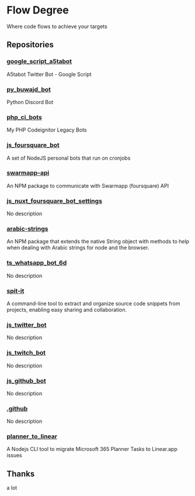 # Flow Degree

Where code flows to achieve your targets

## Repositories

### [google_script_a5tabot](https://github.com/flowdegree/google_script_a5tabot)
 A5tabot Twitter Bot - Google Script

### [py_buwajd_bot](https://github.com/flowdegree/py_buwajd_bot)
 Python Discord Bot

### [php_ci_bots](https://github.com/flowdegree/php_ci_bots)
 My PHP Codeignitor Legacy Bots

### [js_foursquare_bot](https://github.com/flowdegree/js_foursquare_bot)
 A set of NodeJS personal bots that run on cronjobs

### [swarmapp-api](https://github.com/flowdegree/swarmapp-api)
 An NPM package to communicate with Swarmapp (foursquare) API

### [js_nuxt_foursquare_bot_settings](https://github.com/flowdegree/js_nuxt_foursquare_bot_settings)
 No description

### [arabic-strings](https://github.com/flowdegree/arabic-strings)
 An NPM package that extends the native String object with methods to help when dealing with Arabic strings for node and the browser.

### [ts_whatsapp_bot_6d](https://github.com/flowdegree/ts_whatsapp_bot_6d)
 No description

### [spit-it](https://github.com/flowdegree/spit-it)
 A command-line tool to extract and organize source code snippets from projects, enabling easy sharing and collaboration.

### [js_twitter_bot](https://github.com/flowdegree/js_twitter_bot)
 No description

### [js_twitch_bot](https://github.com/flowdegree/js_twitch_bot)
 No description

### [js_github_bot](https://github.com/flowdegree/js_github_bot)
 No description

### [.github](https://github.com/flowdegree/.github)
 No description

### [planner_to_linear](https://github.com/flowdegree/planner_to_linear)
 A Nodejs CLI tool to migrate Microsoft 365 Planner Tasks to Linear.app issues

## Thanks

a lot
